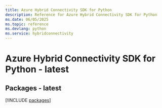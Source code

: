 ```yaml
---
title: Azure Hybrid Connectivity SDK for Python
description: Reference for Azure Hybrid Connectivity SDK for Python
ms.date: 06/05/2025
ms.topic: reference
ms.devlang: python
ms.service: hybridconnectivity
---
```

# Azure Hybrid Connectivity SDK for Python - latest
## Packages - latest
[!INCLUDE [packages](hybrid-connectivity-index.md)]
